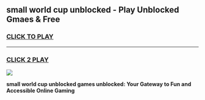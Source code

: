 
## small world cup unblocked - Play Unblocked Gmaes & Free
<h3>
<a href="https://news.freeplayer.one?title=small_world_cup_unblocked&ref=16F">CLICK TO PLAY</a></h3>
<hr>

<h3>
<a href="https://news.freeplayer.one?title=small_world_cup_unblocked&ref=16F">CLICK 2 PLAY</a>
  
</h3>

<a href="https://news.freeplayer.one?title=small_world_cup_unblocked&ref=16F/"><img src="https://clearcache.store/games.png"></a>


**small world cup unblocked games unblocked: Your Gateway to Fun and Accessible Online Gaming**
